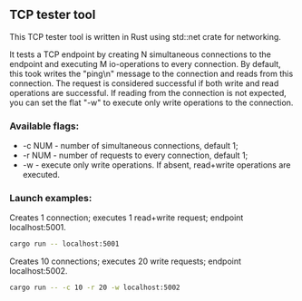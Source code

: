 ## TCP tester tool

This TCP tester tool is written in Rust using std::net crate for networking.

It tests a TCP endpoint by creating N simultaneous connections to the endpoint and executing M io-operations to every connection.
By default, this took writes the "ping\n" message to the connection and reads from this connection. 
The request is considered successful if both write and read operations are successful. 
If reading from the connection is not expected, you can set the flat "-w" to execute only write operations to the connection. 

### Available flags:
* -c NUM - number of simultaneous connections, default 1;
* -r NUM - number of requests to every connection, default 1;
* -w - execute only write operations. If absent, read+write operations are executed.

### Launch examples:

Creates 1 connection; executes 1 read+write request; endpoint localhost:5001.
```bash
cargo run -- localhost:5001
```

Creates 10 connections; executes 20 write requests; endpoint localhost:5002.
```bash
cargo run -- -c 10 -r 20 -w localhost:5002
```